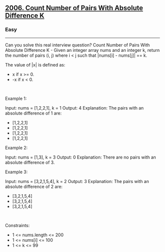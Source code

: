 <h2><a href="https://leetcode.com/problems/count-number-of-pairs-with-absolute-difference-k/">2006. Count Number of Pairs With Absolute Difference K</a></h2><h3>Easy</h3><hr>Can you solve this real interview question? Count Number of Pairs With Absolute Difference K - Given an integer array nums and an integer k, return the number of pairs (i, j) where i < j such that |nums[i] - nums[j]| == k.

The value of |x| is defined as:

 * x if x >= 0.
 * -x if x < 0.

 

Example 1:


Input: nums = [1,2,2,1], k = 1
Output: 4
Explanation: The pairs with an absolute difference of 1 are:
- [1,2,2,1]
- [1,2,2,1]
- [1,2,2,1]
- [1,2,2,1]


Example 2:


Input: nums = [1,3], k = 3
Output: 0
Explanation: There are no pairs with an absolute difference of 3.


Example 3:


Input: nums = [3,2,1,5,4], k = 2
Output: 3
Explanation: The pairs with an absolute difference of 2 are:
- [3,2,1,5,4]
- [3,2,1,5,4]
- [3,2,1,5,4]


 

Constraints:

 * 1 <= nums.length <= 200
 * 1 <= nums[i] <= 100
 * 1 <= k <= 99
